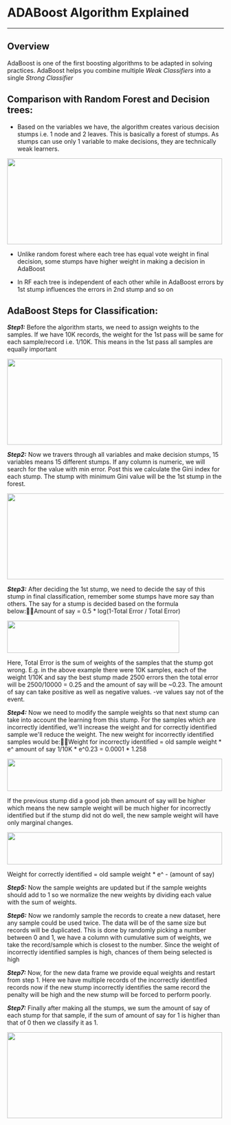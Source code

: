 # ADABoost Algorithm Explained
---

## Overview

AdaBoost is one of the first boosting algorithms to be adapted in solving practices. AdaBoost helps you combine multiple *Weak Classifiers* into a single *Strong Classifier*

## Comparison with Random Forest and Decision trees:

* Based on the variables we have, the algorithm creates various decision stumps i.e. 1 node and 2 leaves. This is basically a forest of stumps. As stumps can use only 1 variable to make decisions, they are technically weak learners.

<img src=https://github.com/amit-raj-repo/Data-Science/blob/master/Boosting/Resources/adaboost/Ada%20Boost/01-stump.png width="500" height ="200">

* Unlike random forest where each tree has equal vote weight in final decision, some stumps have higher weight in making a decision in AdaBoost

* In RF each tree is independent of each other while in AdaBoost errors by 1st stump influences the errors in 2nd stump and so on

## AdaBoost Steps for Classification: 

***Step1:*** Before the algorithm starts, we need to assign weights to the samples. If we have 10K records, the weight for the 1st pass will be same for each sample/record i.e. 1/10K. This means in the 1st pass all samples are equally important

<img src=https://github.com/amit-raj-repo/Data-Science/blob/master/Boosting/Resources/adaboost/Ada%20Boost/03-Stump.png width="500" height ="200">

***Step2:*** Now we travers through all variables and make decision stumps, 15 variables means 15 different stumps. If any column is numeric, we will search for the value with min error. Post this we calculate the Gini index for each stump. The stump with minimum Gini value will be the 1st stump in the forest.

<img src=https://github.com/amit-raj-repo/Data-Science/blob/master/Boosting/Resources/adaboost/Ada%20Boost/04-Gini.png width="800" height ="200">

***Step3:*** After deciding the 1st stump, we need to decide the say of this stump in final classification, remember some stumps have more say than others. The say for a stump is decided based on the formula below:Amount of say = 0.5 * log(1-Total Error / Total Error)

<img src=https://github.com/amit-raj-repo/Data-Science/blob/master/Boosting/Resources/adaboost/Ada%20Boost/05-Amount_of_say.png width="400" height ="75">

Here, Total Error is the sum of weights of the samples that the stump got wrong. E.g. in the above example there were 10K samples, each of the weight 1/10K and say the best stump made 2500 errors then the total error will be 2500/10000 = 0.25 and the amount of say will be ~0.23. The amount of say can take positive as well as negative values. -ve values say not of the event.

***Step4:*** Now we need to modify the sample weights so that next stump can take into account the learning from this stump. For the samples which are incorrectly identified, we'll increase the weight and for correctly identified sample we'll reduce the weight. The new weight for incorrectly identified samples would be:Weight for incorrectly identified = old sample weight * e^ amount of say
1/10K * e^0.23 = 0.0001 * 1.258

<img src=https://github.com/amit-raj-repo/Data-Science/blob/master/Boosting/Resources/adaboost/Ada%20Boost/06-Sample_weight_update.png width="500" height ="75">

If the previous stump did a good job then amount of say will be higher which means the new sample weight will be much higher for incorrectly identified but if the stump did not do well, the new sample weight will have only marginal changes.

<img src=https://github.com/amit-raj-repo/Data-Science/blob/master/Boosting/Resources/adaboost/Ada%20Boost/07-Sample_weight_update_2.png width="500" height ="75">

Weight for correctly identified = old sample weight * e^ - (amount of say)


***Step5:*** Now the sample weights are updated but if the sample weights should add to 1 so we normalize the new weights by dividing each value with the sum of weights.

***Step6:*** Now we randomly sample the records to create a new dataset, here any sample could be used twice. The data will be of the same size but records will be duplicated. This is done by randomly picking a number between 0 and 1, we have a column with cumulative sum of weights, we take the record/sample which is closest to the number. Since the weight of incorrectly identified samples is high, chances of them being selected is high

***Step7:*** Now, for the new data frame we provide equal weights and restart from step 1. Here we have multiple records of the incorrectly identified records now if the new stump incorrectly identifies the same record the penalty will be high and the new stump will be forced to perform poorly.

***Step7:*** Finally after making all the stumps, we sum the amount of say of each stump for that sample, if the sum of amount of say for 1 is higher than that of 0 then we classify it as 1.
 
 <img src=https://github.com/amit-raj-repo/Data-Science/blob/master/Boosting/Resources/adaboost/Ada%20Boost/08-%20Final%20Decision.jpg width="500" height ="200">
